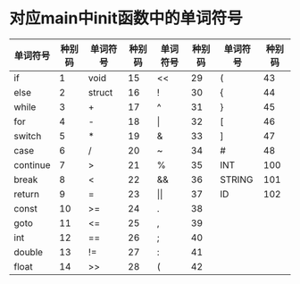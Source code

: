# 对应main中init函数中的单词符号

| 单词符号 | 种别码 | 单词符号 | 种别码 | 单词符号 | 种别码 | 单词符号 | 种别码 |
| -------- | ------ | -------- | ------ | -------- | ------ | -------- | ------ |
| if       | 1      | void     | 15     | \<\<     | 29     | (        | 43     |
| else     | 2      | struct   | 16     | !        | 30     | {        | 44     |
| while    | 3      | +        | 17     | ^        | 31     | }        | 45     |
| for      | 4      | -        | 18     | \|       | 32     | [        | 46     |
| switch   | 5      | *        | 19     | &        | 33     | ]        | 47     |
| case     | 6      | /        | 20     | ~        | 34     | #        | 48     |
| continue | 7      | >        | 21     | %        | 35     | INT      | 100    |
| break    | 8      | <        | 22     | &&       | 36     | STRING   | 101    |
| return   | 9      | =        | 23     | \|\|     | 37     | ID       | 102    |
| const    | 10     | \>=      | 24     | .        | 38     |          |        |
| goto     | 11     | \<=      | 25     | ,        | 39     |          |        |
| int      | 12     | ==       | 26     | ;        | 40     |          |        |
| double   | 13     | !=       | 27     | :        | 41     |          |        |
| float    | 14     | \>\>     | 28     | (        | 42     |          |        |

